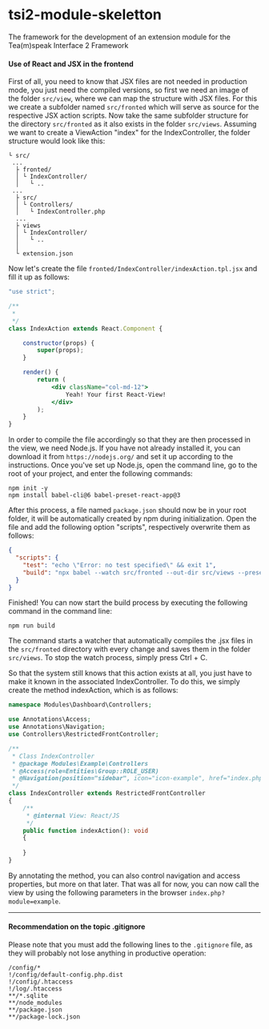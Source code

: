 # tsi2-module-skeletton
The framework for the development of an extension module for the Tea(m)speak Interface 2 Framework

#### Use of React and JSX in the frontend
First of all, you need to know that JSX files are not needed in production mode, you just need the compiled versions, so first we need an image of the folder ```src/view```, where we can map the structure with JSX files. For this we create a subfolder named ```src/fronted``` which will serve as source for the respective JSX action scripts. Now take the same subfolder structure for the directory ```src/fronted``` as it also exists in the folder ```src/views```. Assuming we want to create a ViewAction "index" for the IndexController, the folder structure would look like this:
```
└ src/
 ...
  ├ fronted/
  │ └ IndexController/
  │   └ ..
 ...
  ├ src/
  │ └ Controllers/
  │   └ IndexController.php
  ...
  ├ views
  │ └ IndexController/
  │   └ ..
  │
  └ extension.json
```
Now let's create the file ```fronted/IndexController/indexAction.tpl.jsx``` and fill it up as follows:
```jsx harmony
"use strict";

/**
 *
 */
class IndexAction extends React.Component {

    constructor(props) {
        super(props);       
    }

    render() {
        return (
            <div className="col-md-12">
                Yeah! Your first React-View!
            </div>
        );
    }
}
```
In order to compile the file accordingly so that they are then processed in the view, we need Node.js. If you have not already installed it, you can download it from ```https://nodejs.org/``` and set it up according to the instructions.
Once you've set up Node.js, open the command line, go to the root of your project, and enter the following commands:
````
npm init -y
npm install babel-cli@6 babel-preset-react-app@3
````
After this process, a file named ```package.json``` should now be in your root folder, it will be automatically created by npm during initialization. Open the file and add the following option "scripts", respectively overwrite them as follows:
````json
{
  "scripts": {
    "test": "echo \"Error: no test specified\" && exit 1",
    "build": "npx babel --watch src/fronted --out-dir src/views --presets react-app/prod"
  }
}
````
Finished! You can now start the build process by executing the following command in the command line:
````
npm run build
````
The command starts a watcher that automatically compiles the .jsx files in the ```src/fronted``` directory with every change and saves them in the folder ```src/views```. To stop the watch process, simply press Ctrl + C.

So that the system still knows that this action exists at all, you just have to make it known in the associated IndexController. To do this, we simply create the method indexAction, which is as follows:
```php
namespace Modules\Dashboard\Controllers;

use Annotations\Access;
use Annotations\Navigation;
use Controllers\RestrictedFrontController;

/**
 * Class IndexController
 * @package Modules\Example\Controllers
 * @Access(role=Entities\Group::ROLE_USER)
 * @Navigation(position="sidebar", icon="icon-example", href="index.php?module=example")
 */
class IndexController extends RestrictedFrontController
{
    /**
     * @internal View: React/JS
     */
    public function indexAction(): void
    {
        
    }
}
```
By annotating the method, you can also control navigation and access properties, but more on that later. That was all for now, you can now call the view by using the following parameters in the browser ```index.php?module=example```.
___
#### Recommendation on the topic .gitignore

Please note that you must add the following lines to the ```.gitignore``` file, as they will probably not lose anything in productive operation:
````gitignore
/config/*
!/config/default-config.php.dist
!/config/.htaccess
!/log/.htaccess
**/*.sqlite
**/node_modules
**/package.json
**/package-lock.json
````